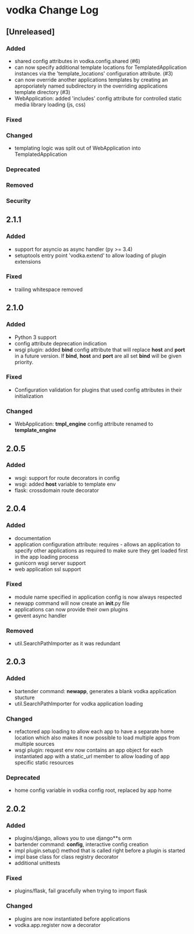 
# vodka Change Log

## [Unreleased]

### Added

- shared config attributes in vodka.config.shared (#6)
- can now specify additional template locations for TemplatedApplication instances via the 'template_locations' configuration attribute. (#3)
- can now override another applications templates by creating an aproporiately named subdirectory in the overriding applications template directory (#3)
- WebApplication: added 'includes' config attribute for controlled static media library loading (js, css)

### Fixed
### Changed

- templating logic was split out of WebApplication into TemplatedApplication

### Deprecated
### Removed
### Security

## 2.1.1

### Added
- support for asyncio as async handler (py >= 3.4)
- setuptools entry point 'vodka.extend' to allow loading of plugin extensions

### Fixed
- trailing whitespace removed

## 2.1.0

### Added
- Python 3 support
- config attribute deprecation indication
- wsgi plugin: added **bind** config attribute that will replace **host** and **port** in a future version. If **bind**, **host** and **port** are all set **bind** will be given priority.

### Fixed
- Configuration validation for plugins that used config attributes in their initialization

### Changed
- WebApplication: **tmpl_engine** config attribute renamed to **template_engine**


## 2.0.5

### Added
- wsgi: support for route decorators in config
- wsgi: added **host** variable to template env 
- flask: crossdomain route decorator

## 2.0.4

### Added
- documentation
- application configuration attribute: requires - allows an application to specify other applications as required to make sure they get loaded first in the app loading process
- gunicorn wsgi server support
- web application ssl support

### Fixed
- module name specified in application config is now always respected
- newapp command will now create an __init__.py file
- applications can now provide their own plugins
- gevent async handler

### Removed
- util.SearchPathImporter as it was redundant

## 2.0.3

### Added
- bartender command: **newapp**, generates a blank vodka application stucture
- util.SearchPathImporter for vodka application loading

### Changed
- refactored app loading to allow each app to have a separate home location
  which also makes it now possible to load multiple apps from multiple 
  sources
- wsgi plugin: request env now contains an app object for each instantiated app 
  with a static_url member to allow loading of app specific static resources

### Deprecated
- home config variable in vodka config root, replaced by app home

## 2.0.2 

### Added
- plugins/django, allows you to use django**s orm 
- bartender command: **config**, interactive config creation
- impl plugin.setup() method that is called right before a plugin is started
- impl base class for class registry decorator
- additional unittests 

### Fixed
- plugins/flask, fail gracefully when trying to import flask

### Changed
- plugins are now instantiated before applications
- vodka.app.register now a decorator
